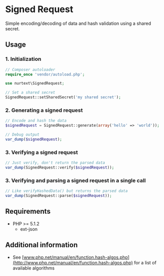 # Signed Request

Simple encoding/decoding of data and hash validation using a shared secret.

## Usage

### 1. Initialization

```php
// Composer autoloader
require_once 'vendor/autoload.php';

use nurtext\SignedRequest;

// Set a shared secret
SignedRequest::setSharedSecret('my shared secret');
```

### 2. Generating a signed request

```php
// Encode and hash the data
$signedRequest = SignedRequest::generate(array('hello' => 'world'));

// Debug output
var_dump($signedRequest);
```

### 3. Verifying a signed request

```php
// Just verify, don't return the parsed data
var_dump(SignedRequest::verify($signedRequest));
```

### 3. Verifying and parsing a signed request in a single call

```php
// Like verifyHashedData() but returns the parsed data
var_dump(SignedRequest::parse($signedRequest));
```

## Requirements

- PHP >= 5.1.2
  - ext-json

## Additional information

- See [www.php.net/manual/en/function.hash-algos.php](http://www.php.net/manual/en/function.hash-algos.php) for a list of available algorithms
